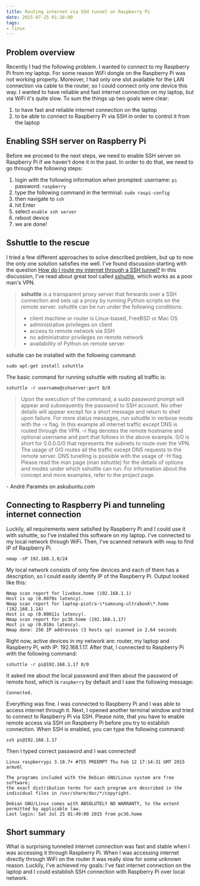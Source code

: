 ```yaml
---
title: Routing internet via SSH tunnel on Raspberry Pi
date: 2015-07-25 01:38:00
tags:
- linux
---
```


Problem overview
----------------

Recently I had the following problem. I wanted to connect to my Raspberry Pi from my laptop. For some reason WiFi dongle on the Raspberry Pi was not working properly. Moreover, I had only one slot available for the LAN connection via cable to the router, so I could connect only one device this way. I wanted to have reliable and fast internet connection on my laptop, but via WiFi it's quite slow. To sum the things up two goals were clear:

1.  to have fast and reliable internet connection on the laptop
2.  to be able to connect to Raspberry Pi via SSH in order to control it from the laptop

Enabling SSH server on Raspberry Pi
-----------------------------------

Before we proceed to the next steps, we need to enable SSH server on Raspberry Pi if we haven't done it in the past. In order to do that, we need to go through the following steps:

1.  login with the following information when prompted: username: `pi` password: `raspberry`
2.  type the following command in the terminal: `sudo raspi-config`
3.  then navigate to `ssh`
4.  hit Enter
5.  select `enable ssh server`
6.  reboot device
7.  we are done!

Sshuttle to the rescue
----------------------

I tried a few different approaches to solve described problem, but up to now the only one solution satisfies me well. I've found discussion starting with the question [How do I route my internet through a SSH tunnel?](http://askubuntu.com/questions/45075/how-do-i-route-my-internet-through-a-ssh-tunnel) In this discussion, I've read about great tool called [sshuttle](https://github.com/apenwarr/sshuttle/), which works as a poor man's VPN.

> **sshuttle** is a transparent proxy server that forwards over a SSH connection and sets up a proxy by running Python scripts on the remote server. sshuttle can be run under the following conditions:
>
> *   client machine or router is Linux-based, FreeBSD or Mac OS
> *   administrative privileges on client
> *   access to remote network via SSH
> *   no administrator privileges on remote network
> *   availability of Python on remote server

sshutle can be installed with the following command:

```
sudo apt-get install sshuttle
```

The basic command for running sshuttle with routing all traffic is:

```
sshuttle -r username@sshserver:port 0/0
```

> Upon the execution of the command, a sudo password prompt will appear and subsequently the password to SSH account. No other details will appear except for a short message and return to shell upon failure. For more status messages, run sshuttle in verbose mode with the -v flag. In this example all internet traffic except DNS is routed through the VPN. -r flag denotes the remote hostname and optional username and port that follows in the above example. 0/0 is short for 0.0.0.0/0 that represents the subnets to route over the VPN. The usage of 0/0 routes all the traffic except DNS requests to the remote server. DNS tunelling is possible with the usage of -H flag. Please read the man page (man sshuttle) for the details of options and modes under which sshuttle can run. For information about the concept and more examples, refer to the project page.

\- André Paramés on askubuntu.com

Connecting to Raspberry Pi and tunneling internet connection
------------------------------------------------------------

Luckily, all requirements were satisfied by Raspberry Pi and I could use it with sshuttle, so I've installed this software on my laptop. I've connected to my local network through WiFi. Then, I've scanned network with `nmap` to find IP of Raspberry Pi.

```
nmap -sP 192.168.1.0/24
```

My local network consists of only few devices and each of them has a description, so I could easily identify IP of the Raspberry Pi. Output looked like this:

```
Nmap scan report for livebox.home (192.168.1.1)
Host is up (0.0070s latency).
Nmap scan report for laptop-piotra-\*samsung-ultrabook\*.home (192.168.1.14)
Host is up (0.00011s latency).
Nmap scan report for pc36.home (192.168.1.17)
Host is up (0.018s latency).
Nmap done: 256 IP addresses (3 hosts up) scanned in 2.64 seconds
```

Right now, active devices in my network are: router, my laptop and Raspberry Pi, with IP: 192.168.1.17. After that, I connected to Raspberry Pi with the following command:

```
sshuttle -r pi@192.168.1.17 0/0
```

It asked me about the local password and then about the password of remote host, which is `raspberry` by default and I saw the following message:

```
Connected.
```

Everything was fine. I was connected to Raspberry Pi and I was able to access internet through it. Next, I opened another terminal window and tried to connect to Raspberry Pi via SSH. Please note, that you have to enable remote access via SSH on Raspberry Pi before you try to establish connection. When SSH is enabled, you can type the following command:

```
ssh pi@192.168.1.17
```

Then I typed correct password and I was connected!

```
Linux raspberrypi 3.18.7+ #755 PREEMPT Thu Feb 12 17:14:31 GMT 2015 armv6l

The programs included with the Debian GNU/Linux system are free software;
the exact distribution terms for each program are described in the
individual files in /usr/share/doc/*/copyright.

Debian GNU/Linux comes with ABSOLUTELY NO WARRANTY, to the extent
permitted by applicable law.
Last login: Sat Jul 25 01:49:00 2015 from pc36.home
```

Short summary
-------------

What is surprising tunneled internet connection was fast and stable when I was accessing it through Raspberry Pi. When I was accessing internet directly through WiFi on the router it was really slow for some unknown reason. Luckily, I've achieved my goals: I've fast internet connection on the laptop and I could establish SSH connection with Raspberry Pi over local network.

